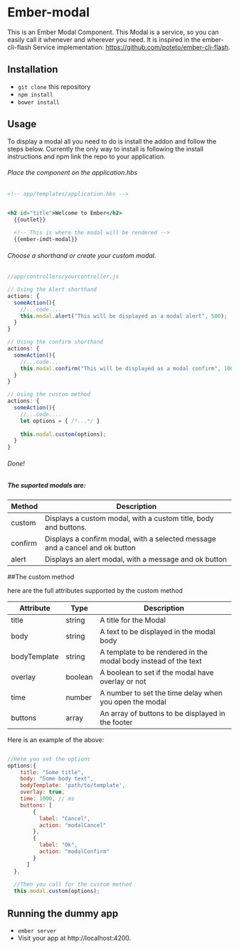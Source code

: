 # Ember-modal
This is an Ember Modal Component.
This Modal is a service, so you can easily call it whenever and wherever you need.
It is inspired in the ember-cli-flash Service implementation: https://github.com/poteto/ember-cli-flash.

## Installation

* `git clone` this repository
* `npm install`
* `bower install`

## Usage

To display a modal all you need to do is install the addon and follow the steps below. 
Currently the only way to install is following the install instructions and npm link the repo to your application. 
###### Place the component on the application.hbs
```handlebars
<!-- app/templates/application.hbs -->


<h2 id="title">Welcome to Ember</h2>
  {{outlet}}
  
  <!-- This is where the modal will be rendered -->
  {{ember-imdt-modal}}
```

###### Choose a shorthand or create your custom modal.
```javascript
//app/controllers/yourcontroller.js

// Using the Alert shorthand
actions: {
  someAction(){
    //...code....
    this.modal.alert("This will be displayed as a modal alert", 500);        
  }
}

// Using the confirm shorthand
actions: {
  someAction(){
    //...code....
    this.modal.confirm("This will be displayed as a modal confirm", 1000);        
  }
}

// Using the custom method
actions: {
  someAction(){
    //...code....
    let options = { /*...*/ }
      
    this.modal.custom(options);        
  }
}

```

###### Done!


##### The suported modals are: 
Method  |Description
--------|----------------------------------------------------------------------------
custom  |Displays a custom modal, with a custom title, body and buttons.
confirm |Displays a confirm modal, with a selected message and a cancel and ok button
alert   |Displays an alert modal, with a message and ok button

##The custom method

here are the full attributes supported by the custom method 

Attribute     | Type    | Description
--------------|---------|----------------------------------------------------------------
title         | string  | A title for the Modal
body          | string  | A text to be displayed in the modal body
bodyTemplate  | string  | A template to be rendered in the modal body instead of the text
overlay       | boolean | A boolean to set if the modal have overlay or not
time          | number  | A number to set the time delay when you open the modal
buttons       | array   | An array of buttons to be displayed in the footer

Here is an example of the above:
```javascript

//Here you set the options
options:{
    title: "Some title",
    body: "Some body text",
    bodyTemplate: 'path/to/template',
    overlay: true,
    time: 1000, // ms
    buttons: [
        {
          label: "Cancel",
          action: "modalCancel"
        },
        {
          label: "Ok",
          action: "modalConfirm"
        }
      ] 
  },
  
  //Then you call for the custom method
  this.modal.custom(options);
```

## Running the dummy app

* `ember server`
* Visit your app at http://localhost:4200.

